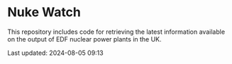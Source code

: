 # Nuke Watch

This repository includes code for retrieving the latest information available on the output of EDF nuclear power plants in the UK.

Last updated: 2024-08-05 09:13